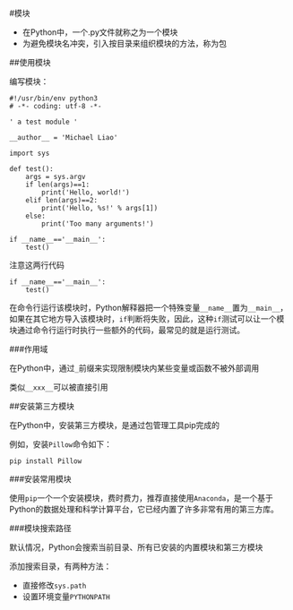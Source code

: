 #模块

+ 在Python中，一个.py文件就称之为一个模块
+ 为避免模块名冲突，引入按目录来组织模块的方法，称为包


##使用模块

编写模块：

    #!/usr/bin/env python3
    # -*- coding: utf-8 -*-
    
    ' a test module '
    
    __author__ = 'Michael Liao'
    
    import sys
    
    def test():
        args = sys.argv
        if len(args)==1:
            print('Hello, world!')
        elif len(args)==2:
            print('Hello, %s!' % args[1])
        else:
            print('Too many arguments!')
    
    if __name__=='__main__':
        test()

注意这两行代码

    if __name__=='__main__':
        test()

在命令行运行该模块时，Python解释器把一个特殊变量`__name__`置为`__main__`，如果在其它地方导入该模块时，`if`判断将失败，因此，这种`if`测试可以让一个模块通过命令行运行时执行一些额外的代码，最常见的就是运行测试。

###作用域

在Python中，通过`_`前缀来实现限制模块内某些变量或函数不被外部调用

类似`__xxx__`可以被直接引用

##安装第三方模块

在Python中，安装第三方模块，是通过包管理工具pip完成的

例如，安装`Pillow`命令如下：

    pip install Pillow
    

###安装常用模块

使用`pip`一个一个安装模块，费时费力，推荐直接使用`Anaconda`，是一个基于Python的数据处理和科学计算平台，它已经内置了许多非常有用的第三方库。

###模块搜索路径

默认情况，Python会搜索当前目录、所有已安装的内置模块和第三方模块

添加搜索目录，有两种方法：
+ 直接修改`sys.path`
+ 设置环境变量`PYTHONPATH`

